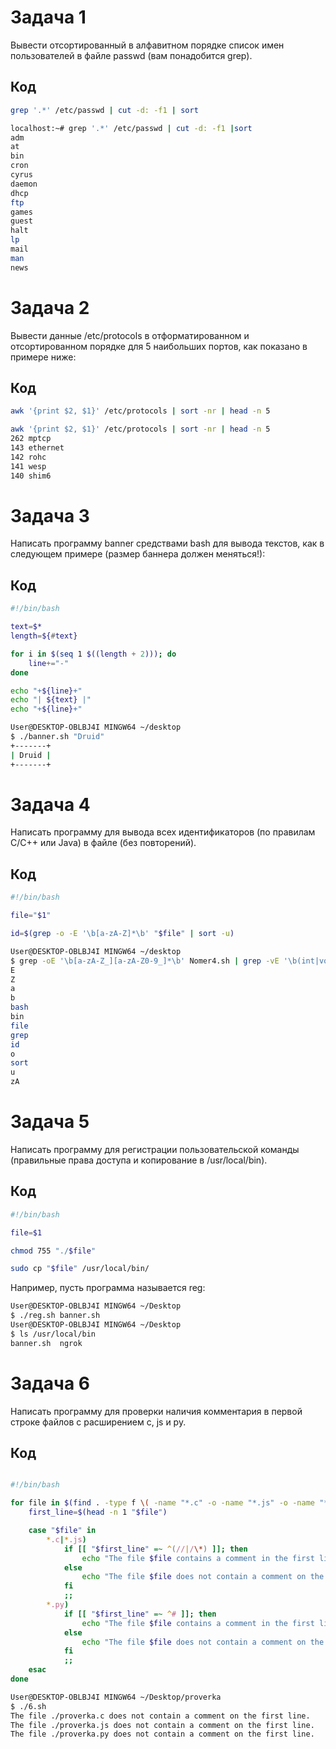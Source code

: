 # Задача 1
Вывести отсортированный в алфавитном порядке список имен пользователей в файле passwd (вам понадобится grep).
## Код
```bash
grep '.*' /etc/passwd | cut -d: -f1 | sort
```

```bash
localhost:~# grep '.*' /etc/passwd | cut -d: -f1 |sort
adm
at
bin
cron
cyrus
daemon
dhcp
ftp
games
guest
halt
lp
mail
man
news


```

# Задача 2
Вывести данные /etc/protocols в отформатированном и отсортированном порядке для 5 наибольших портов, как показано в примере ниже:
## Код
```bash
awk '{print $2, $1}' /etc/protocols | sort -nr | head -n 5
```
```bash
awk '{print $2, $1}' /etc/protocols | sort -nr | head -n 5
262 mptcp
143 ethernet
142 rohc
141 wesp
140 shim6
```

# Задача 3
Написать программу banner средствами bash для вывода текстов, как в следующем примере (размер баннера должен меняться!):
## Код
```bash
#!/bin/bash

text=$*
length=${#text}

for i in $(seq 1 $((length + 2))); do
    line+="-"
done

echo "+${line}+"
echo "| ${text} |"
echo "+${line}+"
```
```bash
User@DESKTOP-OBLBJ4I MINGW64 ~/desktop
$ ./banner.sh "Druid"
+-------+
| Druid |
+-------+


```

# Задача 4
Написать программу для вывода всех идентификаторов (по правилам C/C++ или Java) в файле (без повторений).
## Код
```bash
#!/bin/bash

file="$1"

id=$(grep -o -E '\b[a-zA-Z]*\b' "$file" | sort -u)

```
```bash
User@DESKTOP-OBLBJ4I MINGW64 ~/desktop
$ grep -oE '\b[a-zA-Z_][a-zA-Z0-9_]*\b' Nomer4.sh | grep -vE '\b(int|void|return|if|else|for|while|include|stdio)\b' | sort | uniq
E
Z
a
b
bash
bin
file
grep
id
o
sort
u
zA

```

# Задача 5
Написать программу для регистрации пользовательской команды (правильные права доступа и копирование в /usr/local/bin).
## Код
```bash
#!/bin/bash

file=$1

chmod 755 "./$file"

sudo cp "$file" /usr/local/bin/
```

Например, пусть программа называется reg:
```bash
User@DESKTOP-OBLBJ4I MINGW64 ~/Desktop
$ ./reg.sh banner.sh
User@DESKTOP-OBLBJ4I MINGW64 ~/Desktop
$ ls /usr/local/bin
banner.sh  ngrok
```

# Задача 6
Написать программу для проверки наличия комментария в первой строке файлов с расширением c, js и py.
## Код
```bash

#!/bin/bash

for file in $(find . -type f \( -name "*.c" -o -name "*.js" -o -name "*.py" \)); do
    first_line=$(head -n 1 "$file")

    case "$file" in
        *.c|*.js)
            if [[ "$first_line" =~ ^(//|/\*) ]]; then
                echo "The file $file contains a comment in the first line."
            else
                echo "The file $file does not contain a comment on the first line."
            fi
            ;;
        *.py)
            if [[ "$first_line" =~ ^# ]]; then
                echo "The file $file contains a comment in the first line."
            else
                echo "The file $file does not contain a comment on the first line."
            fi
            ;;
    esac
done

```

```bash
User@DESKTOP-OBLBJ4I MINGW64 ~/Desktop/proverka
$ ./6.sh
The file ./proverka.c does not contain a comment on the first line.
The file ./proverka.js does not contain a comment on the first line.
The file ./proverka.py does not contain a comment on the first line.

```



